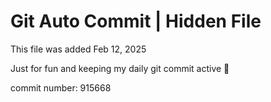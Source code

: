 # Git Auto Commit | Hidden File

This file was added Feb 12, 2025

Just for fun and keeping my daily git commit active 🤪

commit number: 915668

